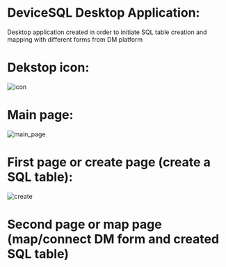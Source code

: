 # DeviceSQL Desktop Application:
Desktop application created in order to initiate SQL table creation and mapping with different forms from DM platform

# Dekstop icon:
![icon](https://github.com/milosp-89/device-sql_app/assets/155644532/681a758f-16c1-4b43-a520-bd75085c64ac)

# Main page:
![main_page](https://github.com/milosp-89/device-sql_app/assets/155644532/20de51d0-2574-419f-9f24-8d06831e7700)

# First page or create page (create a SQL table):
![create](https://github.com/milosp-89/device-sql_app/assets/155644532/42333ae2-f843-49a7-a566-a469d5fab4c3)

# Second page or map page (map/connect DM form and created SQL table)
